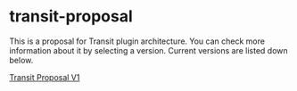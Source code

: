 # transit-proposal
This is a proposal for Transit plugin architecture. You can check more information about it by selecting a version. Current versions are listed down below.

[Transit Proposal V1](./PROPOSAL-VERSION_1.md)
